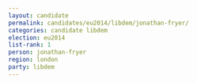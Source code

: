 ```yaml
---
layout: candidate
permalink: candidates/eu2014/libdem/jonathan-fryer/
categories: candidate libdem
election: eu2014
list-rank: 1
person: jonathan-fryer
region: london
party: libdem
---
```

